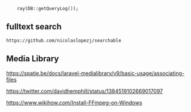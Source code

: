         ray(DB::getQueryLog());

## fulltext search

    https://github.com/nicolaslopezj/searchable

## Media Library

   https://spatie.be/docs/laravel-medialibrary/v9/basic-usage/associating-files


https://twitter.com/davidhemphill/status/1384519102669017097


https://www.wikihow.com/Install-FFmpeg-on-Windows
